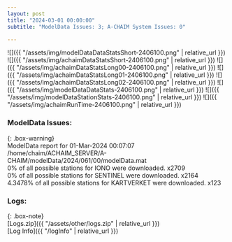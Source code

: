 ```yaml
---
layout: post
title: "2024-03-01 00:00:00"
subtitle: "ModelData Issues: 3; A-CHAIM System Issues: 0"

---
```


![]({{ "/assets/img/modelDataDataStatsShort-2406100.png" | relative_url }})
![]({{ "/assets/img/achaimDataStatsShort-2406100.png" | relative_url }})
![]({{ "/assets/img/achaimDataStatsLong00-2406100.png" | relative_url }})
![]({{ "/assets/img/achaimDataStatsLong01-2406100.png" | relative_url }})
![]({{ "/assets/img/achaimDataStatsLong02-2406100.png" | relative_url }})
![]({{ "/assets/img/modelDataDataStats-2406100.png" | relative_url }})
![]({{ "/assets/img/modelDataStationStats-2406100.png" | relative_url }})
![]({{ "/assets/img/achaimRunTime-2406100.png" | relative_url }})


### ModelData Issues:  
  
{: .box-warning}  
 ModelData report for 01-Mar-2024 00:07:07   
 /home/chaim/ACHAIM_SERVER/A-CHAIM/modelData/2024/061/00/modelData.mat   
 0% of all possible stations for IONO were downloaded. x2709   
 0% of all possible stations for SENTINEL were downloaded. x2164   
 4.3478% of all possible stations for KARTVERKET were downloaded. x123   
  


### Logs:  
  
{: .box-note}  
[Logs.zip]({{ "/assets/other/logs.zip" | relative_url }})  
[Log Info]({{ "/logInfo" | relative_url }})  

